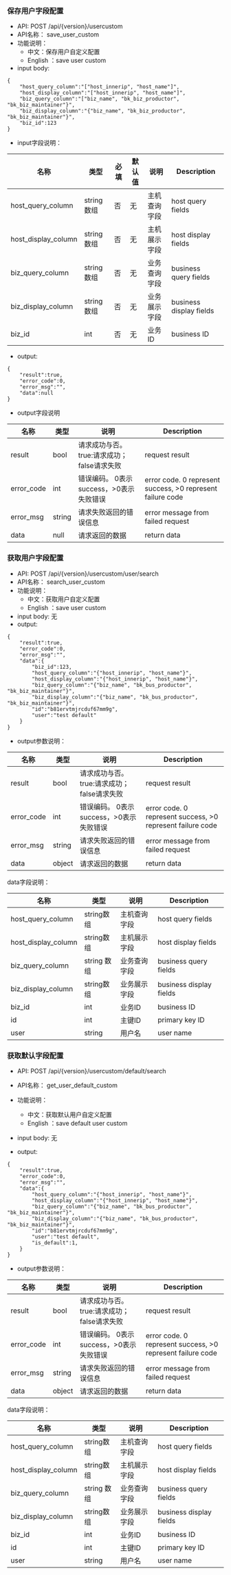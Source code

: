 
### 保存用户字段配置
* API:  POST /api/{version}/usercustom
* API名称： save_user_custom
* 功能说明：
	* 中文：保存用户自定义配置
	* English ：save user custom
* input body:
```
{
    "host_query_column":"["host_innerip", "host_name"]",
    "host_display_column":"["host_innerip", "host_name"]",
    "biz_query_column":"["biz_name", "bk_biz_productor", "bk_biz_maintainer"}",
    "biz_display_column":"{"biz_name", "bk_biz_productor", "bk_biz_maintainer"}",
    "biz_id":123
}
```


* input字段说明：

| 名称  | 类型 |必填| 默认值|说明 | Description|
|---|---|---|---|---|---|
| host_query_column| string数组|否|无|主机查询字段 | host query fields|
| host_display_column| string数组|否|无|主机展示字段 | host display fields|
| biz_query_column| string 数组|否|无|业务查询字段 | business query fields|
| biz_display_column| string数组|否|无|业务展示字段 |business  display fields|
| biz_id| int|否|无|业务ID | business ID|


* output:

```
{
    "result":true,
    "error_code":0,
    "error_msg":"",
    "data":null
}
```
*  output字段说明

| 名称  | 类型  | 说明 |Description|
|---|---|---|---|
| result | bool | 请求成功与否。true:请求成功；false请求失败 |request result|
| error_code | int | 错误编码。 0表示success，>0表示失败错误 |error code. 0 represent success, >0 represent failure code |
| error_msg | string | 请求失败返回的错误信息 |error message from failed request|
| data | null| 请求返回的数据 |return data|


### 获取用户字段配置
* API: POST /api/{version}/usercustom/user/search
* API名称： search_user_custom
* 功能说明：
	* 中文：获取用户自定义配置
	* English ：save user custom
* input body:
无
* output:

```
{
    "result":true,
    "error_code":0,
    "error_msg":"",
    "data":{
        "biz_id":123,
        "host_query_column":"{"host_innerip", "host_name"}",
        "host_display_column":"{"host_innerip", "host_name"}",
        "biz_query_column":"{"biz_name", "bk_bus_productor", "bk_biz_maintainer"}",
        "biz_display_column":"{"biz_name", "bk_bus_productor", "bk_biz_maintainer"}",
        "id":"b81ervtmjrcduf67mm9g",
        "user":"test default"
    }
}

```

* output参数说明：

| 名称  | 类型  | 说明 |Description|
|---|---|---|---|
| result | bool | 请求成功与否。true:请求成功；false请求失败 |request result|
| error_code | int | 错误编码。 0表示success，>0表示失败错误 |error code. 0 represent success, >0 represent failure code |
| error_msg | string | 请求失败返回的错误信息 |error message from failed request|
| data | object| 请求返回的数据 |return data|

data字段说明：

| 名称  | 类型 |说明 | Description|
| ---  | --- |---  | ---|
| host_query_column| string数组|主机查询字段 | host query fields|
| host_display_column| string数组|主机展示字段 | host display fields|
| biz_query_column| string 数组|业务查询字段 | business query fields|
| biz_display_column| string数组|业务展示字段 |business display fields|
| biz_id| int|业务ID | business ID|
| id| int|主键ID | primary key ID|
| user| string|用户名 | user name|

### 获取默认字段配置
* API:  POST /api/{version}/usercustom/default/search
* API名称： get_user_default_custom
* 功能说明：
	* 中文：获取默认用户自定义配置
	* English ：save default user custom
* input body:
无

* output:

```
{
    "result":true,
    "error_code":0,
    "error_msg":"",
    "data":{
        "host_query_column":"{"host_innerip", "host_name"}",
        "host_display_column":"{"host_innerip", "host_name"}",
        "biz_query_column":"{"biz_name", "bk_bus_productor", "bk_biz_maintainer"}",
        "biz_display_column":"{"biz_name", "bk_bus_productor", "bk_biz_maintainer"}",
        "id":"b81ervtmjrcduf67mm9g",
        "user":"test default",
        "is_default":1,
    }
}
```


* output参数说明：

| 名称  | 类型  | 说明 |Description|
| --- | --- | --- | --- |
| result | bool | 请求成功与否。true:请求成功；false请求失败 |request result|
| error_code | int | 错误编码。 0表示success，>0表示失败错误 |error code. 0 represent success, >0 represent failure code |
| error_msg | string | 请求失败返回的错误信息 |error message from failed request|
| data | object| 请求返回的数据 |return data|

data字段说明：

| 名称  | 类型 |说明 | Description|
| ---  | --- |---  | ---|
| host_query_column| string数组|主机查询字段 | host query fields|
| host_display_column| string数组|主机展示字段 | host display fields|
| biz_query_column| string 数组|业务查询字段 | business query fields|
| biz_display_column| string数组|业务展示字段 |business display fields|
| biz_id| int|业务ID | business ID|
| id| int|主键ID | primary key ID|
| user| string|用户名 | user name|


